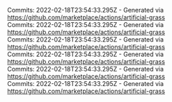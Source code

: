 Commits: 2022-02-18T23:54:33.295Z - Generated via https://github.com/marketplace/actions/artificial-grass
<br>
Commits: 2022-02-18T23:54:33.295Z - Generated via https://github.com/marketplace/actions/artificial-grass
<br>
Commits: 2022-02-18T23:54:33.295Z - Generated via https://github.com/marketplace/actions/artificial-grass
<br>
Commits: 2022-02-18T23:54:33.295Z - Generated via https://github.com/marketplace/actions/artificial-grass
<br>
Commits: 2022-02-18T23:54:33.295Z - Generated via https://github.com/marketplace/actions/artificial-grass
<br>
Commits: 2022-02-18T23:54:33.295Z - Generated via https://github.com/marketplace/actions/artificial-grass
<br>
